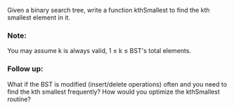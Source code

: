 Given a binary search tree, write a function kthSmallest to find the kth smallest element in it.

### Note: 
You may assume k is always valid, 1 ≤ k ≤ BST's total elements.

### Follow up:
What if the BST is modified (insert/delete operations) often and you need to find the kth smallest frequently? How would you optimize the kthSmallest routine?